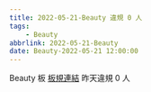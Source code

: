 ```yaml
---
title: 2022-05-21-Beauty 違規 0 人
tags:
    - Beauty
abbrlink: 2022-05-21-Beauty
date: Beauty-2022-05-21 12:00:00
---
```

Beauty 板 [板規連結](https://www.ptt.cc/bbs/Beauty/M.1630069980.A.84B.html)
昨天違規 0 人
